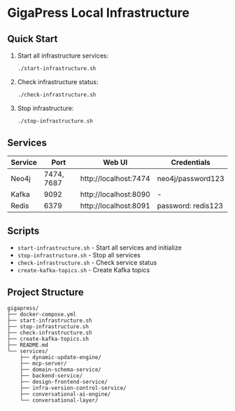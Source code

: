 # GigaPress Local Infrastructure

## Quick Start

1. Start all infrastructure services:
   ```bash
   ./start-infrastructure.sh
   ```

2. Check infrastructure status:
   ```bash
   ./check-infrastructure.sh
   ```

3. Stop infrastructure:
   ```bash
   ./stop-infrastructure.sh
   ```

## Services

| Service | Port | Web UI | Credentials |
|---------|------|--------|-------------|
| Neo4j | 7474, 7687 | http://localhost:7474 | neo4j/password123 |
| Kafka | 9092 | http://localhost:8090 | - |
| Redis | 6379 | http://localhost:8091 | password: redis123 |

## Scripts

- `start-infrastructure.sh` - Start all services and initialize
- `stop-infrastructure.sh` - Stop all services
- `check-infrastructure.sh` - Check service status
- `create-kafka-topics.sh` - Create Kafka topics

## Project Structure

```
gigapress/
├── docker-compose.yml
├── start-infrastructure.sh
├── stop-infrastructure.sh
├── check-infrastructure.sh
├── create-kafka-topics.sh
├── README.md
└── services/
    ├── dynamic-update-engine/
    ├── mcp-server/
    ├── domain-schema-service/
    ├── backend-service/
    ├── design-frontend-service/
    ├── infra-version-control-service/
    ├── conversational-ai-engine/
    └── conversational-layer/
```

